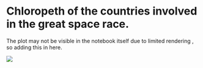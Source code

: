 # Chloropeth of the countries involved in the great space race.


 The plot may not be visible in the notebook itself due to limited rendering , so adding this in here.
 
 
 ![](https://github.com/sagnik1511/Space-Missions/blob/main/notebooks/Chloropleth%20Plot/newplot.png)
 
 
